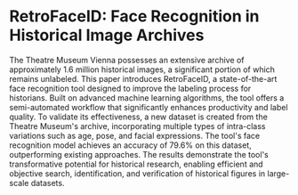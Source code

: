 # RetroFaceID: Face Recognition in Historical Image Archives
The Theatre Museum Vienna possesses an extensive archive of approximately 1.6 million historical images, a significant portion of which remains unlabeled. This paper introduces RetroFaceID, a state-of-the-art face recognition tool designed to improve the labeling process for historians. Built on advanced machine learning algorithms, the tool offers a semi-automated workflow that significantly enhances productivity and label quality. To validate its effectiveness, a new dataset is created from the Theatre Museum's archive, incorporating multiple types of intra-class variations such as age, pose, and facial expressions. The tool's face recognition model achieves an accuracy of 79.6\% on this dataset, outperforming existing approaches. The results demonstrate the tool's transformative potential for historical research, enabling efficient and objective search, identification, and verification of historical figures in large-scale datasets.

